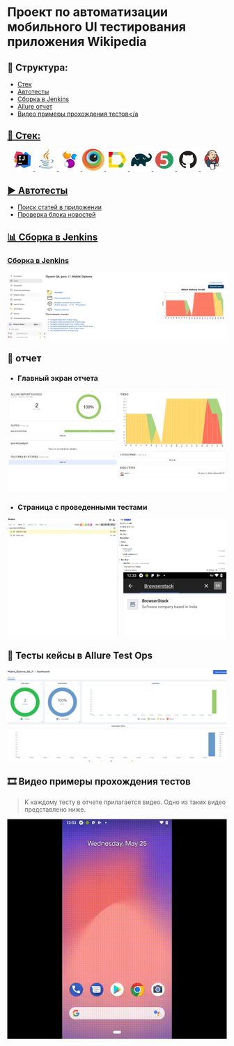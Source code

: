 # Проект по автоматизации мобильного UI тестирования приложения Wikipedia

## :scroll: Структура:

- <a href="#toolbox-Стек">Стек</a>
- <a href="#arrow_forward-Автотесты">Автотесты</a>
- <a href="#bar_chart-сборка-в-Jenkins">Сборка в Jenkins</a>
- <a href="#loudspeaker-allure-отчет">Allure отчет</a>
- <a href="#film_strip-видео-примеры-прохождения-тестов">Видео примеры прохождения тестов</a

## :toolbox: Стек:
<p align="center">
<img width="10%" title="IntelliJ IDEA" src="images/logo/Intelij_IDEA.svg">
<img width="10%" title="Java" src="images/logo/Java.svg">
<img width="10%" title="Selenide" src="images/logo/Selenide.svg">
<img width="10%" title="Browserstack" src="images/logo/browserstack-icon.svg">
<img width="10%" title="Allure Report" src="images/logo/Allure_Report.svg">
<img width="10%" title="Gradle" src="images/logo/Gradle.svg">
<img width="10%" title="JUnit5" src="images/logo/JUnit5.svg">
<img width="10%" title="GitHub" src="images/logo/GitHub.svg">
<img width="10%" title="Jenkins" src="images/logo/Jenkins.svg">
</p>

## :arrow_forward: Автотесты
- Поиск статей в приложении
- Проверка блока новостей

## :bar_chart: Сборка в Jenkins
### <a target="_blank" href="https://jenkins.autotests.cloud/job/QA_guru_11_Mobile_Diploma/">Сборка в Jenkins</a>
<p align="center">
<img title="Jenkins Dashboard" src="images/screenshots/Jenkins.png">
</p>

## :loudspeaker: отчет
- ### Главный экран отчета
<p align="center">
<img title="Allure Overview Dashboard" src="images/screenshots/Allure.png">
</p>

- ### Страница с проведенными тестами
<p align="center">
<img title="Allure Test Page" src="images/screenshots/TestOpsPages.png">
</p>

## :ticket: Тесты кейсы в Allure Test Ops
<p align="center">
<img title="Allure Overview Dashboard" src="images/screenshots/AllureTestOps.png">
</p>

## :film_strip: Видео примеры прохождения тестов
> К каждому тесту в отчете прилагается видео. Одно из таких видео представлено ниже.
<p align="center">
  <img title="Selenoid Video" src="images/gif/test.gif">
</p>